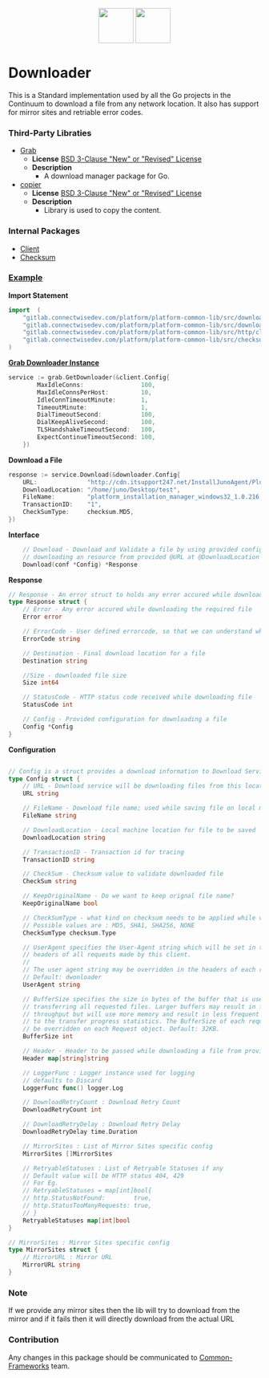 <p align="center">
<img height=70px src="docs/images/continuum-logo.png">
<img height=70px src="docs/images/Go-Logo_Blue.png">
</p>

# Downloader

This is a Standard implementation used by all the Go projects in the Continuum to download a file from any network location. It also has support for mirror sites and retriable error codes.

### Third-Party Libraties

- [Grab](https://github.com/cavaliercoder/grab)
  - **License** [BSD 3-Clause "New" or "Revised" License](https://github.com/cavaliercoder/grab/blob/master/LICENSE)
  - **Description**
    - A download manager package for Go.
- [copier](https://github.com/jinzhu/copier)
  - **License** [BSD 3-Clause "New" or "Revised" License](https://github.com/jinzhu/copier/blob/master/License)
  - **Description**
    - Library is used to copy the content.

### Internal Packages

- [Client](src/http/client)
- [Checksum](src/checksum)

### [Example](grab/example/example.go)

**Import Statement**

```go
import	(
	"gitlab.connectwisedev.com/platform/platform-common-lib/src/downloader"
	"gitlab.connectwisedev.com/platform/platform-common-lib/src/downloader/grab"
	"gitlab.connectwisedev.com/platform/platform-common-lib/src/http/client"
	"gitlab.connectwisedev.com/platform/platform-common-lib/src/checksum"
)
```

**[Grab Downloader Instance](grab)**

```go
service := grab.GetDownloader(&client.Config{
		MaxIdleConns:                100,
		MaxIdleConnsPerHost:         10,
		IdleConnTimeoutMinute:       1,
		TimeoutMinute:               1,
		DialTimeoutSecond:           100,
		DialKeepAliveSecond:         100,
		TLSHandshakeTimeoutSecond:   100,
		ExpectContinueTimeoutSecond: 100,
	})
```

**Download a File**

```go
response := service.Download(&downloader.Config{
	URL:              "http://cdn.itsupport247.net/InstallJunoAgent/Plugin/Windows/platform-installation-manager/1.0.216/platform_installation_manager_windows32_1.0.216.zip",
	DownloadLocation: "/home/juno/Desktop/test",
	FileName:         "platform_installation_manager_windows32_1.0.216.zip",
	TransactionID:    "1",
	CheckSumType:     checksum.MD5,
})
```

**Interface**

```go
	// Download - Download and Validate a file by using provided configuration
	// downloading an resource from provided @URL at @DownloadLocation with @FileName
	Download(conf *Config) *Response
```

**Response**

```go
// Response - An error struct to holds any error accured while downloading a file
type Response struct {
	// Error - Any error accured while downloading the required file
	Error error

	// ErrorCode - User defined errorcode, so that we can understand what went wrong
	ErrorCode string

	// Destination - Final download location for a file
	Destination string

	//Size - downloaded file size
	Size int64

	// StatusCode - HTTP status code received while downloading file
	StatusCode int

	// Config - Provided configuration for downloading a file
	Config *Config
}
```

**Configuration**

```go

// Config is a struct provides a download information to Download Service
type Config struct {
	// URL - Download service will be downloading files from this location
	URL string

	// FileName - Download file name; used while saving file on local machine
	FileName string

	// DownloadLocation - Local machine location for file to be saved
	DownloadLocation string

	// TransactionID - Transaction id for tracing
	TransactionID string

	// CheckSum - Checksum value to validate downloaded file
	CheckSum string

	// KeepOriginalName - Do we want to keep orignal file name?
	KeepOriginalName bool

	// CheckSumType - what kind on checksum needs to be applied while validating doenloaded file
	// Possible values are : MD5, SHA1, SHA256, NONE
	CheckSumType checksum.Type

	// UserAgent specifies the User-Agent string which will be set in the
	// headers of all requests made by this client.
	//
	// The user agent string may be overridden in the headers of each request.
	// Default: dwonloader
	UserAgent string

	// BufferSize specifies the size in bytes of the buffer that is used for
	// transferring all requested files. Larger buffers may result in faster
	// throughput but will use more memory and result in less frequent updates
	// to the transfer progress statistics. The BufferSize of each request can
	// be overridden on each Request object. Default: 32KB.
	BufferSize int

	// Header - Header to be passed while downloading a file from provided URL
	Header map[string]string

	// LoggerFunc : Logger instance used for logging
	// defaults to Discard
	LoggerFunc func() logger.Log

	// DownloadRetryCount : Download Retry Count
	DownloadRetryCount int

	// DownloadRetryDelay : Download Retry Delay
	DownloadRetryDelay time.Duration

	// MirrorSites : List of Mirror Sites specific config
	MirrorSites []MirrorSites

	// RetryableStatuses : List of Retryable Statuses if any
	// Default value will be HTTP status 404, 429
	// For Eg.
	// RetryableStatuses = map[int]bool{
	// http.StatusNotFound:        true,
	// http.StatusTooManyRequests: true,
    // }
	RetryableStatuses map[int]bool
}

// MirrorSites : Mirror Sites specific config
type MirrorSites struct {
	// MirrorURL : Mirror URL
	MirrorURL string
}

```

### Note

If we provide any mirror sites then the lib will try to download from the mirror and if it fails then it will directly download from the actual URL

### Contribution

Any changes in this package should be communicated to [Common-Frameworks](Common-Frameworks@continuum.net) team.
